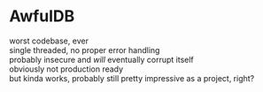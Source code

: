 # AwfulDB
worst codebase, ever\
single threaded, no proper error handling\
probably insecure and *will* eventually corrupt itself\
obviously not production ready\
but kinda works, probably still pretty impressive as a project, right?